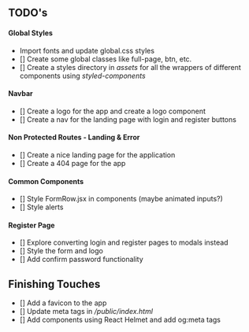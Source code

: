 ## TODO's

#### Global Styles

- Import fonts and update global.css styles
- [] Create some global classes like full-page, btn, etc.
- [] Create a styles directory in _assets_ for all the wrappers of different components using _styled-components_

#### Navbar

- [] Create a logo for the app and create a logo component
- [] Create a nav for the landing page with login and register buttons

#### Non Protected Routes - Landing & Error

- [] Create a nice landing page for the application
- [] Create a 404 page for the app

#### Common Components

- [] Style FormRow.jsx in components (maybe animated inputs?)
- [] Style alerts

#### Register Page

- [] Explore converting login and register pages to modals instead
- [] Style the form and logo
- [] Add confirm password functionality

## Finishing Touches

- [] Add a favicon to the app
- [] Update meta tags in _/public/index.html_
- [] Add _<Head>_ components using React Helmet and add og:meta tags

